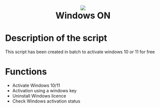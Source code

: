 <h1 align="center">
<br>
<a href="https://github.com/StarKev"><img src="../Windows ON/sources/windows on.png"></a>
<br>
Windows ON
<br>
</h1>


# Description of the script
This script has been created in batch to activate windows 10 or 11 for free

# Functions
- Activate Windows 10/11
- Activation using a windows key
- Uninstall Windows licence
- Check Windows activation status